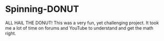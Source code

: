 # Spinning-DONUT
 ALL HAIL THE DONUT!  This was a very fun, yet challenging project. It took me a lot of time on forums and YouTube to understand and get the math right. 
